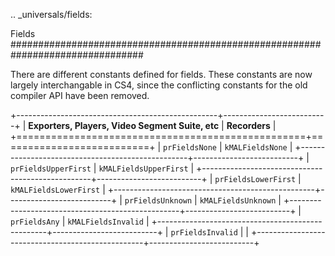 .. _universals/fields:

Fields
################################################################################

There are different constants defined for fields. These constants are now largely interchangable in CS4, since the conflicting constants for the old compiler API have been removed.

+--------------------------------------------------+--------------------------+
| **Exporters, Players, Video Segment Suite, etc** |      **Recorders**       |
+==================================================+==========================+
| ``prFieldsNone``                                 | ``kMALFieldsNone``       |
+--------------------------------------------------+--------------------------+
| ``prFieldsUpperFirst``                           | ``kMALFieldsUpperFirst`` |
+--------------------------------------------------+--------------------------+
| ``prFieldsLowerFirst``                           | ``kMALFieldsLowerFirst`` |
+--------------------------------------------------+--------------------------+
| ``prFieldsUnknown``                              | ``kMALFieldsUnknown``    |
+--------------------------------------------------+--------------------------+
| ``prFieldsAny``                                  | ``kMALFieldsInvalid``    |
+--------------------------------------------------+--------------------------+
| ``prFieldsInvalid``                              |                          |
+--------------------------------------------------+--------------------------+
